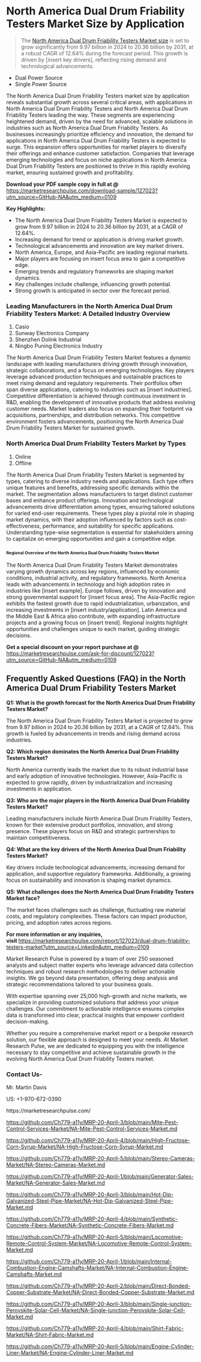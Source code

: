 <h1>North America Dual Drum Friability Testers Market&nbsp;Size by Application</h1><blockquote><p>The <a href="https://marketresearchpulse.com/download-sample/127023?utm_source=GitHub-NA&amp;utm_medium=0109">North America Dual Drum Friability Testers Market size</a> is set to grow significantly from 9.97 billion in 2024 to 20.36 billion by 2031, at a robust CAGR of 12.64% during the forecast period. This growth is driven by [insert key drivers], reflecting rising demand and technological advancements.</p></blockquote><ul><li>Dual Power Source<li> Single Power Source</li></ul><p>The North America Dual Drum Friability Testers market size by application reveals substantial growth across several critical areas, with applications in North America Dual Drum Friability Testers and North America Dual Drum Friability Testers leading the way. These segments are experiencing heightened demand, driven by the need for advanced, scalable solutions in industries such as North America Dual Drum Friability Testers. As businesses increasingly prioritize efficiency and innovation, the demand for applications in North America Dual Drum Friability Testers is expected to surge. This expansion offers opportunities for market players to diversify their offerings and enhance customer satisfaction. Companies that leverage emerging technologies and focus on niche applications in North America Dual Drum Friability Testers are positioned to thrive in this rapidly evolving market, ensuring sustained growth and profitability.</p><p><strong>Download your PDF sample copy in full at @ </strong><a href="https://marketresearchpulse.com/download-sample/127023?utm_source=GitHub-NA&amp;utm_medium=0109">https://marketresearchpulse.com/download-sample/127023?utm_source=GitHub-NA&amp;utm_medium=0109</a></p><p><strong>Key Highlights: </strong></p><ul><li>The North America Dual Drum Friability Testers Market is expected to grow from 9.97 billion in 2024 to 20.36 billion by 2031, at a CAGR of 12.64%.</li><li>Increasing demand for trend or application is driving market growth.</li><li>Technological advancements and innovation are key market drivers.</li><li>North America, Europe, and Asia-Pacific are leading regional markets.</li><li>Major players are focusing on insert focus area to gain a competitive edge.</li><li>Emerging trends and regulatory frameworks are shaping market dynamics.</li><li>Key challenges include challenge, influencing growth potential.</li><li>Strong growth is anticipated in sector over the forecast period.</li></ul><h3>Leading Manufacturers in the North America Dual Drum Friability Testers Market: A Detailed Industry Overview</h3><ol><li>Casio</li><li>Sunway Electronics Company</li><li>Shenzhen Dolink Industrial</li><li>Ningbo Puning Electronics Industry</li></ol><div class="flex max-w-full flex-col flex-grow"><div class="min-h-8 text-message flex w-full flex-col items-end gap-2 whitespace-normal break-words [.text-message+&amp;]:mt-5" dir="auto" data-message-author-role="assistant" data-message-id="fd8432e4-4910-450d-b182-61b7bfb0a01f" data-message-model-slug="gpt-4o"><div class="flex w-full flex-col gap-1 empty:hidden first:pt-[3px]"><div class="markdown prose w-full break-words dark:prose-invert light"><p>The North America Dual Drum Friability Testers Market features a dynamic landscape with leading manufacturers driving growth through innovation, strategic collaborations, and a focus on emerging technologies. Key players leverage advanced production techniques and sustainable practices to meet rising demand and regulatory requirements. Their portfolios often span diverse applications, catering to industries such as [insert industries]. Competitive differentiation is achieved through continuous investment in R&amp;D, enabling the development of innovative products that address evolving customer needs. Market leaders also focus on expanding their footprint via acquisitions, partnerships, and distribution networks. This competitive environment fosters advancements, positioning the North America Dual Drum Friability Testers Market for sustained growth.</p></div></div></div></div><h3>North America Dual Drum Friability Testers Market by Types</h3><ol><li>Online<li> Offline</li></ol><div class="flex max-w-full flex-col flex-grow"><div class="min-h-8 text-message flex w-full flex-col items-end gap-2 whitespace-normal break-words [.text-message+&amp;]:mt-5" dir="auto" data-message-author-role="assistant" data-message-id="084470be-0bb7-4664-bddf-5156b4f41249" data-message-model-slug="gpt-4o-mini"><div class="flex w-full flex-col gap-1 empty:hidden first:pt-[3px]"><div class="markdown prose w-full break-words dark:prose-invert light"><p>The North America Dual Drum Friability Testers Market is segmented by types, catering to diverse industry needs and applications. Each type offers unique features and benefits, addressing specific demands within the market. The segmentation allows manufacturers to target distinct customer bases and enhance product offerings. Innovation and technological advancements drive differentiation among types, ensuring tailored solutions for varied end-user requirements. These types play a pivotal role in shaping market dynamics, with their adoption influenced by factors such as cost-effectiveness, performance, and suitability for specific applications. Understanding type-wise segmentation is essential for stakeholders aiming to capitalize on emerging opportunities and gain a competitive edge.</p></div></div></div></div><h3><span style="font-size: 11px;">Regional Overview of the North America Dual Drum Friability Testers Market</span></h3><div class="flex max-w-full flex-col flex-grow"><div class="min-h-8 text-message flex w-full flex-col items-end gap-2 whitespace-normal break-words [.text-message+&amp;]:mt-5" dir="auto" data-message-author-role="assistant" data-message-id="e9038762-ce64-4e30-91c9-9bd413514231" data-message-model-slug="gpt-4o-mini"><div class="flex w-full flex-col gap-1 empty:hidden first:pt-[3px]"><div class="markdown prose w-full break-words dark:prose-invert light"><p>The North America Dual Drum Friability Testers Market demonstrates varying growth dynamics across key regions, influenced by economic conditions, industrial activity, and regulatory frameworks. North America leads with advancements in technology and high adoption rates in industries like [insert example]. Europe follows, driven by innovation and strong governmental support for [insert focus area]. The Asia-Pacific region exhibits the fastest growth due to rapid industrialization, urbanization, and increasing investments in [insert industry/application]. Latin America and the Middle East &amp; Africa also contribute, with expanding infrastructure projects and a growing focus on [insert trend]. Regional insights highlight opportunities and challenges unique to each market, guiding strategic decisions.</p></div></div></div></div><p><strong>Get a special discount on your report purchase at @ </strong><a href="https://marketresearchpulse.com/ask-for-discount/127023?utm_source=GitHub-NA&amp;utm_medium=0109">https://marketresearchpulse.com/ask-for-discount/127023?utm_source=GitHub-NA&amp;utm_medium=0109</a></p><h2>Frequently Asked Questions (FAQ) in the North America Dual Drum Friability Testers Market</h2><p><strong>Q1: What is the growth forecast for the North America Dual Drum Friability Testers Market?</strong></p><p>The North America Dual Drum Friability Testers Market is projected to grow from 9.97 billion in 2024 to 20.36 billion by 2031, at a CAGR of 12.64%. This growth is fueled by advancements in trends and rising demand across industries.</p><p><strong>Q2: Which region dominates the North America Dual Drum Friability Testers Market?</strong></p><p>North America currently leads the market due to its robust industrial base and early adoption of innovative technologies. However, Asia-Pacific is expected to grow rapidly, driven by industrialization and increasing investments in application.</p><p><strong>Q3: Who are the major players in the North America Dual Drum Friability Testers Market?</strong></p><p>Leading manufacturers include North America Dual Drum Friability Testers, known for their extensive product portfolios, innovation, and strong presence. These players focus on R&amp;D and strategic partnerships to maintain competitiveness.</p><p><strong>Q4: What are the key drivers of the North America Dual Drum Friability Testers Market?</strong></p><p>Key drivers include technological advancements, increasing demand for application, and supportive regulatory frameworks. Additionally, a growing focus on sustainability and innovation is shaping market dynamics.</p><p><strong>Q5: What challenges does the North America Dual Drum Friability Testers Market face?</strong></p><p>The market faces challenges such as challenge, fluctuating raw material costs, and regulatory complexities. These factors can impact production, pricing, and adoption rates across regions.</p><p><strong>For more information or any inquiries, visit&nbsp;</strong><a href="https://marketresearchpulse.com/report/127023/dual-drum-friability-testers-market?utm_source=Linkedin&utm_medium=0109">https://marketresearchpulse.com/report/127023/dual-drum-friability-testers-market?utm_source=Linkedin&utm_medium=0109</a></p><p>Market Research Pulse is powered by a team of over 250 seasoned analysts and subject matter experts who leverage advanced data collection techniques and robust research methodologies to deliver actionable insights. We go beyond data presentation, offering deep analysis and strategic recommendations tailored to your business goals.</p><p>With expertise spanning over 25,000 high-growth and niche markets, we specialize in providing customized solutions that address your unique challenges. Our commitment to actionable intelligence ensures complex data is transformed into clear, practical insights that empower confident decision-making.</p><p>Whether you require a comprehensive market report or a bespoke research solution, our flexible approach is designed to meet your needs. At Market Research Pulse, we are dedicated to equipping you with the intelligence necessary to stay competitive and achieve sustainable growth in the evolving North America Dual Drum Friability Testers market.</p><h3><strong>Contact Us-</strong></h3><p>Mr. Martin Davis</p><p>US: +1-970-672-0390</p><p>https://marketresearchpulse.com/</p><p><a href="https://github.com/Ch779-a11y/MRP-20-April-3/blob/main/Mite-Pest-Control-Services-Market/NA-Mite-Pest-Control-Services-Market.md">https://github.com/Ch779-a11y/MRP-20-April-3/blob/main/Mite-Pest-Control-Services-Market/NA-Mite-Pest-Control-Services-Market.md</a></p><p><a href="https://github.com/Ch779-a11y/MRP-20-April-4/blob/main/High-Fructose-Corn-Syrup-Market/NA-High-Fructose-Corn-Syrup-Market.md">https://github.com/Ch779-a11y/MRP-20-April-4/blob/main/High-Fructose-Corn-Syrup-Market/NA-High-Fructose-Corn-Syrup-Market.md</a></p><p><a href="https://github.com/Ch779-a11y/MRP-20-April-5/blob/main/Stereo-Cameras-Market/NA-Stereo-Cameras-Market.md">https://github.com/Ch779-a11y/MRP-20-April-5/blob/main/Stereo-Cameras-Market/NA-Stereo-Cameras-Market.md</a></p><p><a href="https://github.com/Ch779-a11y/MRP-20-April-1/blob/main/Generator-Sales-Market/NA-Generator-Sales-Market.md">https://github.com/Ch779-a11y/MRP-20-April-1/blob/main/Generator-Sales-Market/NA-Generator-Sales-Market.md</a></p><p><a href="https://github.com/Ch779-a11y/MRP-20-April-3/blob/main/Hot-Dip-Galvanized-Steel-Pipe-Market/NA-Hot-Dip-Galvanized-Steel-Pipe-Market.md">https://github.com/Ch779-a11y/MRP-20-April-3/blob/main/Hot-Dip-Galvanized-Steel-Pipe-Market/NA-Hot-Dip-Galvanized-Steel-Pipe-Market.md</a></p><p><a href="https://github.com/Ch779-a11y/MRP-20-April-4/blob/main/Synthetic-Concrete-Fibers-Market/NA-Synthetic-Concrete-Fibers-Market.md">https://github.com/Ch779-a11y/MRP-20-April-4/blob/main/Synthetic-Concrete-Fibers-Market/NA-Synthetic-Concrete-Fibers-Market.md</a></p><p><a href="https://github.com/Ch779-a11y/MRP-20-April-5/blob/main/Locomotive-Remote-Control-System-Market/NA-Locomotive-Remote-Control-System-Market.md">https://github.com/Ch779-a11y/MRP-20-April-5/blob/main/Locomotive-Remote-Control-System-Market/NA-Locomotive-Remote-Control-System-Market.md</a></p><p><a href="https://github.com/Ch779-a11y/MRP-20-April-1/blob/main/Internal-Combustion-Engine-Camshafts-Market/NA-Internal-Combustion-Engine-Camshafts-Market.md">https://github.com/Ch779-a11y/MRP-20-April-1/blob/main/Internal-Combustion-Engine-Camshafts-Market/NA-Internal-Combustion-Engine-Camshafts-Market.md</a></p><p><a href="https://github.com/Ch779-a11y/MRP-20-April-2/blob/main/Direct-Bonded-Copper-Substrate-Market/NA-Direct-Bonded-Copper-Substrate-Market.md">https://github.com/Ch779-a11y/MRP-20-April-2/blob/main/Direct-Bonded-Copper-Substrate-Market/NA-Direct-Bonded-Copper-Substrate-Market.md</a></p><p><a href="https://github.com/Ch779-a11y/MRP-20-April-3/blob/main/Single-junction-Perovskite-Solar-Cell-Market/NA-Single-junction-Perovskite-Solar-Cell-Market.md">https://github.com/Ch779-a11y/MRP-20-April-3/blob/main/Single-junction-Perovskite-Solar-Cell-Market/NA-Single-junction-Perovskite-Solar-Cell-Market.md</a></p><p><a href="https://github.com/Ch779-a11y/MRP-20-April-4/blob/main/Shirt-Fabric-Market/NA-Shirt-Fabric-Market.md">https://github.com/Ch779-a11y/MRP-20-April-4/blob/main/Shirt-Fabric-Market/NA-Shirt-Fabric-Market.md</a></p><p><a href="https://github.com/Ch779-a11y/MRP-20-April-5/blob/main/Engine-Cylinder-Liner-Market/NA-Engine-Cylinder-Liner-Market.md">https://github.com/Ch779-a11y/MRP-20-April-5/blob/main/Engine-Cylinder-Liner-Market/NA-Engine-Cylinder-Liner-Market.md</a></p>
